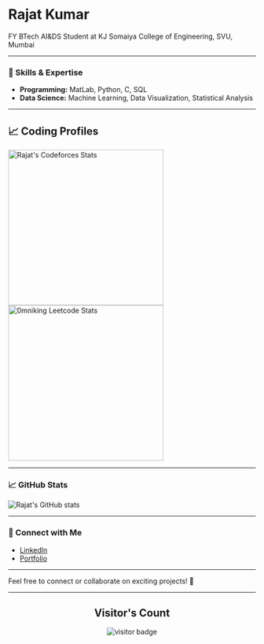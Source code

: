 # Rajat Kumar

FY BTech AI&DS Student at KJ Somaiya College of Engineering, SVU, Mumbai

---

### 🚀 Skills & Expertise

- **Programming:** MatLab, Python, C, SQL
- **Data Science:** Machine Learning, Data Visualization, Statistical Analysis

---

## 📈 Coding Profiles

<span>
<a href="https://codeforces.com/profile/rajatkumar1">
<img height="316" src="https://codeforces-readme-stats.vercel.app/api/card?username=rajatkumar1&theme=github_dark&force_username=true&border_color=404040" alt="Rajat's Codeforces Stats"/>
</a>
<a href="https://leetcode.com/rajatkumar1">
<img height="316" src="https://leetcard.jacoblin.cool/rajatkumar1?theme=dark&font=Ubuntu&cache=14400&ext=contest&sheets=https://gist.githubusercontent.com/0mniking/5e715e284c89cace8f5fa09f7fb930b8/raw/ec0be570f114124b1a2156a660d67baa0ab5639d/leetcode_stats_card.css" alt="0mniking Leetcode Stats"/>
</a>
</span>

---

### 📈 GitHub Stats

![Rajat's GitHub stats](https://github-readme-stats.vercel.app/api?username=rajatkumar1011&show_icons=true&theme=radical)

---

### 🔗 Connect with Me

- [LinkedIn](https://www.linkedin.com/in/rajatkumar7)               
- [Portfolio](https://rajatkumar1011.github.io/)  

---

Feel free to connect or collaborate on exciting projects! 🌟

---
<h2 align="center"><b>Visitor's Count</b></h2>
<p align="center"><img src="https://profile-counter.glitch.me/rajatkumar1011/count.svg" alt="visitor badge"/></p>
